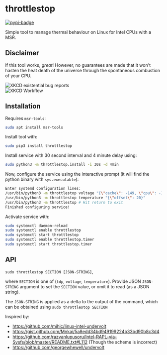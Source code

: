 # throttlestop
[![pypi-badge][]][pypi]

[pypi-badge]: https://img.shields.io/pypi/v/throttlestop
[pypi]: https://pypi.org/project/throttlestop

Simple tool to manage thermal behaviour on Linux for Intel CPUs with a MSR. 

## Disclaimer
If this tool works, _great_! However, no guarantees are made that it won't hasten the heat death of the universe through the spontaneous combustion of your CPU.

![XKCD existential bug reports](https://imgs.xkcd.com/comics/existential_bug_reports.png)  
![XKCD Workflow](https://imgs.xkcd.com/comics/workflow.png)

## Installation

Requires `msr-tools`:

```bash
sudo apt install msr-tools
```

Install tool with:

```bash
sudo pip3 install throttlestop
```

Install service with 30 second interval and 4 minute delay using:

```bash
sudo python3 -m throttlestop.install -i 30s -d 4min
```

Now, configure the service using the interactive prompt (it will find the python binary with `sys.executable`):

```bash
Enter systemd configuration lines:
/usr/bin/python3 -m throttlestop voltage "{\"cache\": -149, \"cpu\": -149}"
/usr/bin/python3 -m throttlestop temperature "{\"offset\": 20}"
/usr/bin/python3 -m throttlestop # Hit return to exit
Finished configuring service!
```

Activate service with:

```bash
sudo systemctl daemon-reload
sudo systemctl enable throttlestop
sudo systemctl start throttlestop
sudo systemctl enable throttlestop.timer
sudo systemctl start throttlestop.timer
```

## API

`sudo throttlestop SECTION [JSON-STRING]`,

where `SECTION` is one of (`tdp`, `voltage`, `temperature`). Provide JSON `JSON-STRING` argument to set the `SECTION` value, or omit it to read (as a JSON string).

The `JSON-STRING` is applied as a delta to the output of the command, which can be obtained using
`sudo throttlestop SECTION`

Inspired by:
* https://github.com/mihic/linux-intel-undervolt
* https://gist.github.com/Mnkai/5a8edd34bd949199224b33bd90b8c3d4
* https://github.com/razvanlupusoru/Intel-RAPL-via-Sysfs/blob/master/README.txt#L112 (Though the scheme is incorrect)
* https://github.com/georgewhewell/undervolt
